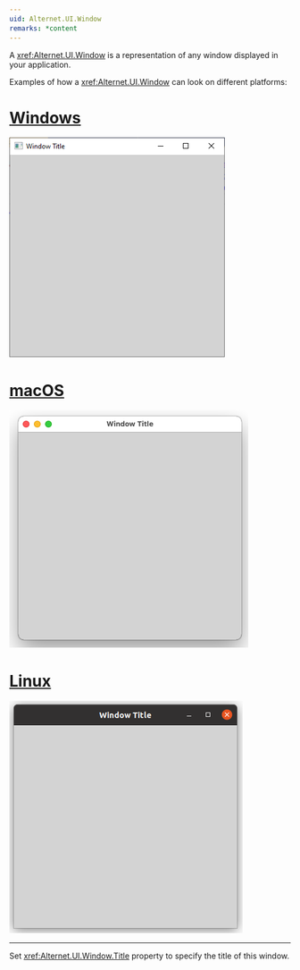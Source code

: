 ```yaml
---
uid: Alternet.UI.Window
remarks: *content
---
```

A <xref:Alternet.UI.Window> is a representation of any window displayed in your application.

Examples of how a <xref:Alternet.UI.Window> can look on different platforms:

# [Windows](#tab/screenshot-windows)
![Window on Windows](images/window-windows.png)
# [macOS](#tab/screenshot-macos)
![Window on macOS](images/window-macos.png)
# [Linux](#tab/screenshot-linux)
![Window on Linux](images/window-linux.png)
***

Set <xref:Alternet.UI.Window.Title> property to specify the title of this window.